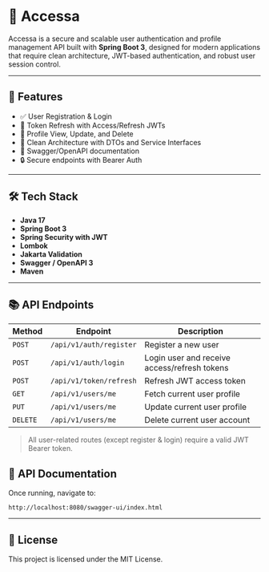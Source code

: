 # 🔐 Accessa

Accessa is a secure and scalable user authentication and profile management API built with **Spring Boot 3**, designed for modern applications that require clean architecture, JWT-based authentication, and robust user session control.

---

## 🚀 Features

- ✅ User Registration & Login
- 🔁 Token Refresh with Access/Refresh JWTs
- 👤 Profile View, Update, and Delete
- 🧼 Clean Architecture with DTOs and Service Interfaces
- 📄 Swagger/OpenAPI documentation
- 🔒 Secure endpoints with Bearer Auth

---

## 🛠️ Tech Stack

- **Java 17**
- **Spring Boot 3**
- **Spring Security with JWT**
- **Lombok**
- **Jakarta Validation**
- **Swagger / OpenAPI 3**
- **Maven**

---

## 📚 API Endpoints

| Method   | Endpoint                  | Description                                  |
|----------|---------------------------|----------------------------------------------|
| `POST`   | `/api/v1/auth/register`   | Register a new user                          |
| `POST`   | `/api/v1/auth/login`      | Login user and receive access/refresh tokens |
| `POST`   | `/api/v1/token/refresh`   | Refresh JWT access token                     |
| `GET`    | `/api/v1/users/me`        | Fetch current user profile                   |
| `PUT`    | `/api/v1/users/me`        | Update current user profile                  |
| `DELETE` | `/api/v1/users/me`        | Delete current user account                  |

> All user-related routes (except register & login) require a valid JWT Bearer token.


## 🧰 API Documentation

Once running, navigate to:

```
http://localhost:8080/swagger-ui/index.html
```


---

## 📄 License

This project is licensed under the MIT License.
